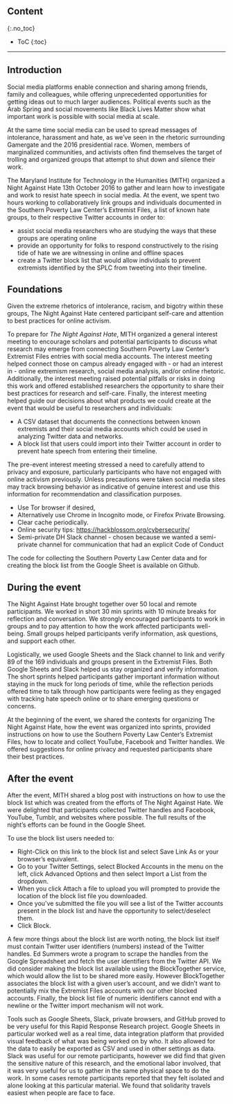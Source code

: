 ## Content
{:.no_toc}

* ToC
{:toc}

---

## Introduction

Social media platforms enable connection and sharing among friends, family and colleagues, while offering unprecedented opportunities for getting ideas out to much larger audiences. Political events such as the Arab Spring and social movements like Black Lives Matter show what important work is possible with social media at scale.

At the same time social media can be used to spread messages of intolerance, harassment and hate, as we’ve seen in the rhetoric surrounding Gamergate and the 2016 presidential race. Women, members of marginalized communities, and activists often find themselves the target of trolling and organized groups that attempt to shut down and silence their work. 

The Maryland Institute for Technology in the Humanities (MITH) organized a Night Against Hate 13th  October 2016 to gather and learn how to investigate and work to resist hate speech in social media. At the event, we spent two hours working to collaboratively link groups and individuals documented in the Southern Poverty Law Center’s Extremist Files, a list of known hate groups, to their respective Twitter accounts in order to:

- assist social media researchers who are studying the ways that these groups are operating online
- provide an opportunity for folks to respond constructively to the rising tide of hate we are witnessing in online and offline spaces
- create a Twitter block list that would allow individuals to prevent extremists identified by the SPLC from tweeting into their timeline. 

## Foundations 

Given the extreme rhetorics of intolerance, racism, and bigotry within these groups, The Night Against Hate centered participant self-care and attention to best practices for online activism. 

To prepare for *The Night Against Hate*, MITH organized a general interest meeting to encourage scholars and potential participants to discuss what research may emerge from connecting Southern Poverty Law Center’s Extremist Files entries with social media accounts. The interest meeting helped connect those on campus already engaged with - or had an interest in - online extremism research, social media analysis, and/or online rhetoric. Additionally, the interest meeting raised potential pitfalls or risks in doing this work and offered established researchers the opportunity to share their best practices for research and self-care. Finally, the interest meeting helped guide our decisions about what products we could create at the event that would be useful to researchers and individuals: 

- A CSV dataset that documents the connections between known extremists and their social media accounts which could be used in analyzing Twitter data and networks.
- A block list that users could import into their Twitter account in order to prevent hate speech from entering their timeline.

The pre-event interest meeting stressed a need to carefully attend to privacy and exposure, particularly participants who have not engaged with online activism previously. Unless precautions were taken social media sites may track browsing behavior as indicative of genuine interest and use this information for recommendation and classification purposes.

- Use Tor browser if desired, 
- Alternatively use Chrome in Incognito mode, or Firefox Private Browsing.
- Clear cache periodically.
- Online security tips: https://hackblossom.org/cybersecurity/ 
- Semi-private DH Slack channel - chosen because we wanted a semi-private channel for communication that had an explicit Code of Conduct
 
The code for collecting the Southern Poverty Law Center data and for creating the block list from the Google Sheet is available on Github.

## During the event

The Night Against Hate brought together over 50 local and remote participants. We worked in short 30 min sprints with 10 minute breaks for reflection and conversation. We strongly encouraged participants to work in groups and to pay attention to how the work affected participants well-being. Small groups helped participants verify information, ask questions, and support each other.

Logistically, we used Google Sheets and the Slack channel to link and verify 89 of the 169 individuals and groups present in the Extremist Files. Both Google Sheets and Slack helped us stay organized and verify information. The short sprints helped participants gather important information without staying in the muck for long periods of time, while the reflection periods offered time to talk through how participants were feeling as they engaged with tracking hate speech online or to share emerging questions or concerns. 

At the beginning of the event, we shared the contexts for organizing The Night Against Hate, how the event was organized into sprints, provided instructions on how to use the Southern Poverty Law Center’s Extremist Files, how to locate and collect YouTube, Facebook and Twitter handles. We offered suggestions for online privacy and requested participants share their best practices.

## After the event

After the event, MITH shared a blog post with instructions on how to use the block list which was created from the efforts of The Night Against Hate. We were delighted that participants collected Twitter handles and Facebook, YouTube, Tumblr, and websites where possible. The full results of the night’s efforts can be found in the Google Sheet. 

To use the block list users needed to:

- Right-Click on this link to the block list and select Save Link As or your browser’s equivalent.
- Go to your Twitter Settings, select Blocked Accounts in the menu on the left, click Advanced Options and then select Import a List from the dropdown.
- When you click Attach a file to upload you will prompted to provide the location of the block list file you downloaded.
- Once you’ve submitted the file you will see a list of the Twitter accounts present in the block list and have the opportunity to select/deselect them.
- Click Block.

A few more things about the block list are worth noting, the block list itself must contain Twitter user identifiers (numbers) instead of the Twitter handles. Ed Summers wrote a program to scrape the handles from the Google Spreadsheet and fetch the user identifiers from the Twitter API. We did consider making the block list available using the BlockTogether service, which would allow the list to be shared more easily. However BlockTogether associates the block list with a given user’s account, and we didn’t want to potentially mix the Extremist Files accounts with our other blocked accounts. Finally, the block list file of numeric identifiers cannot end with a newline or the Twitter import mechanism will not work.

Tools such as Google Sheets, Slack, private browsers, and GitHub proved to be very useful for this Rapid Response Research project. Google Sheets in particular worked well as a real time, data integration platform that provided visual feedback of what was being worked on by who. It also allowed for the data to easily be exported as CSV and used in other settings as data. Slack was useful for our remote participants, however we did find that given the sensitive nature of this research, and the emotional labor involved, that it was very useful for us to gather in the same physical space to do the work. In some cases remote participants reported that they felt isolated and alone looking at this particular material. We found that solidarity travels easiest when people are face to face.




